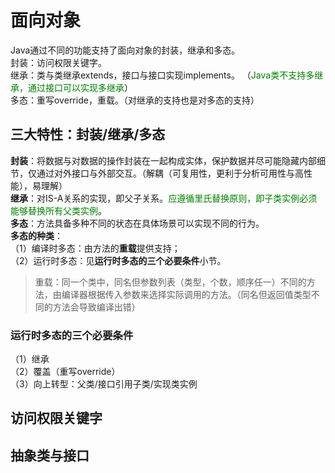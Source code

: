 # 面向对象
Java通过不同的功能支持了面向对象的封装，继承和多态。  
封装：访问权限关键字。  
继承：类与类继承extends，接口与接口实现implements。 （<font color=#008000>Java类不支持多继承，通过接口可以实现多继承</font>）   
多态：重写override，重载。（对继承的支持也是对多态的支持）  
## 三大特性：封装/继承/多态
**封装**：将数据与对数据的操作封装在一起构成实体，保护数据并尽可能隐藏内部细节，仅通过对外接口与外部交互。（解耦（可复用性，更利于分析可用性与高性能），易理解）  
**继承**：对IS-A关系的实现，即父子关系。<font color=#008000>应遵循里氏替换原则，即子类实例必须能够替换所有父类实例</font>。  
**多态**：方法具备多种不同的状态在具体场景可以实现不同的行为。  
**多态的种类**：  
（1）编译时多态：由方法的**重载**提供支持；  
（2）运行时多态：见**运行时多态的三个必要条件**小节。  
>重载：同一个类中，同名但参数列表（类型，个数，顺序任一）不同的方法，由编译器根据传入参数来选择实际调用的方法。（同名但返回值类型不同的方法会导致编译出错）
### 运行时多态的三个必要条件
（1）继承  
（2）覆盖（重写override）  
（3）向上转型：父类/接口引用子类/实现类实例
## 访问权限关键字
## 抽象类与接口
